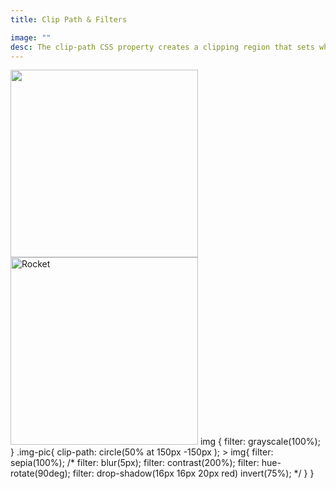 ```yaml
---
title: Clip Path & Filters

image: ""
desc: The clip-path CSS property creates a clipping region that sets what part of an element should be shown. Parts that are inside the region are shown, while those outside are hidden. The filter CSS property applies graphical effects like blur or color shift to an element. Filters are commonly used to adjust the rendering of images, backgrounds, and borders.
---
```


<html-code>
<picture class="img-pic">
  <source media="(min-width:960px)" srcset="/WPP/sampleImages/spacecraft-Gemini-12-John-F-Kennedy-Space-Nov-11-1966.webp" width="300" height="300">
  <img src="/WPP/sampleImages/spacecraft-Gemini-12-John-F-Kennedy-Space-Nov-11-1966.webp" width="300" height="300">
</picture>
<img src="/WPP/sampleImages/spacecraft-Gemini-12-John-F-Kennedy-Space-Nov-11-1966.webp" alt="Rocket" width="300" height="300">

</html-code>

<css-code>
img {
  filter: grayscale(100%);
}
.img-pic{
  clip-path: circle(50% at 150px -150px );
  > img{
    filter: sepia(100%);
    /*
   filter: blur(5px);
   filter: contrast(200%);
   filter: hue-rotate(90deg);
   filter: drop-shadow(16px 16px 20px red) invert(75%);
    */
  }
}

</css-code>
